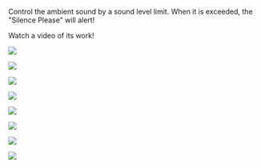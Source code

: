 Control the ambient sound by a sound level limit. When it is exceeded, the "Silence Please" will alert!




Watch a video of its work!









![](http://i.imgur.com/D2LkFGl.png)



![](http://i.imgur.com/CWCuf2d.png)



![](http://i.imgur.com/WtBEWuo.png)



![](http://i.imgur.com/yJykWmA.png)



![](http://i.imgur.com/VLjh1UI.png)



![](http://i.imgur.com/q7B6kvN.png)



![](http://i.imgur.com/fOxbTJu.png)



![](http://i.imgur.com/UqaCPgS.png)